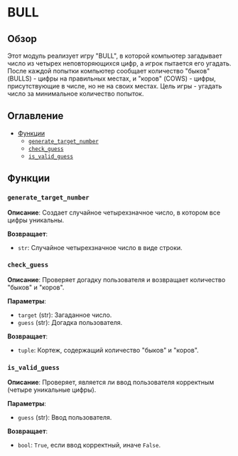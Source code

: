 # BULL

## Обзор

Этот модуль реализует игру "BULL", в которой компьютер загадывает число из четырех неповторяющихся цифр, а игрок пытается его угадать. После каждой попытки компьютер сообщает количество "быков" (BULLS) - цифры на правильных местах, и "коров" (COWS) - цифры, присутствующие в числе, но не на своих местах. Цель игры - угадать число за минимальное количество попыток.

## Оглавление

- [Функции](#функции)
  - [`generate_target_number`](#generate_target_number)
  - [`check_guess`](#check_guess)
  - [`is_valid_guess`](#is_valid_guess)

## Функции

### `generate_target_number`

**Описание**:
Создает случайное четырехзначное число, в котором все цифры уникальны.

**Возвращает**:
- `str`: Случайное четырехзначное число в виде строки.

### `check_guess`

**Описание**:
Проверяет догадку пользователя и возвращает количество "быков" и "коров".

**Параметры**:
- `target` (str): Загаданное число.
- `guess` (str): Догадка пользователя.

**Возвращает**:
- `tuple`: Кортеж, содержащий количество "быков" и "коров".

### `is_valid_guess`

**Описание**:
Проверяет, является ли ввод пользователя корректным (четыре уникальные цифры).

**Параметры**:
- `guess` (str): Ввод пользователя.

**Возвращает**:
- `bool`: `True`, если ввод корректный, иначе `False`.